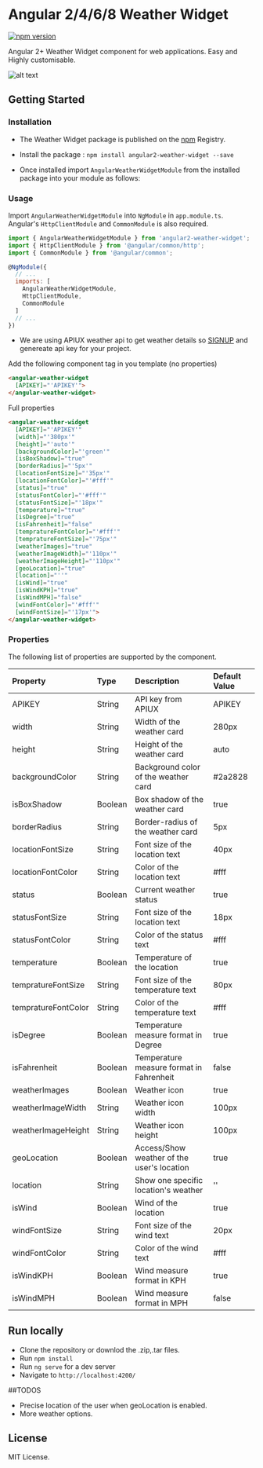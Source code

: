 # Angular 2/4/6/8 Weather Widget
[![npm version](https://img.shields.io/npm/v/angular2-weather-widget.svg)](https://www.npmjs.com/package/angular2-weather-widget)
<!-- [![downloads](https://img.shields.io/npm/dt/angular2-weather-widget.svg)](https://www.npmjs.com/package/angular2-weather-widget)
[![license](https://img.shields.io/github/license/cuppalabs/angular2-weather-widget.svg)](https://www.npmjs.com/package/angular2-weather-widget) -->

Angular 2+ Weather Widget component for web applications. Easy and Highly customisable.

![alt text](https://i.ibb.co/6txrsHw/weather-card.jpg)


<!-- [Demos / Examples](link). -->

## Getting Started


### Installation
- The Weather Widget package is published on the [npm](https://www.npmjs.com/package/angular2-weather-widget) Registry. 
- Install the package :
    `npm install angular2-weather-widget --save`

- Once installed import `AngularWeatherWidgetModule` from the installed package into your module as follows:


### Usage
Import `AngularWeatherWidgetModule` into `NgModule` in `app.module.ts`. Angular's `HttpClientModule` and `CommonModule` is also required.
```js
import { AngularWeatherWidgetModule } from 'angular2-weather-widget';
import { HttpClientModule } from '@angular/common/http';
import { CommonModule } from '@angular/common';

@NgModule({
  // ...
  imports: [
    AngularWeatherWidgetModule,
    HttpClientModule,
    CommonModule
  ]
  // ...
})
```

- We are using APIUX weather api to get weather details so [SIGNUP](https://www.apixu.com/signup.aspx) and genereate api key for your project.

Add the following component tag in you template (no properties)
```html
<angular-weather-widget
  [APIKEY]="'APIKEY'">
</angular-weather-widget>

```

Full properties
```html
<angular-weather-widget
  [APIKEY]="'APIKEY'"
  [width]="'380px'"
  [height]="'auto'"
  [backgroundColor]="'green'" 
  [isBoxShadow]="true"
  [borderRadius]="'5px'"
  [locationFontSize]="'35px'"
  [locationFontColor]="'#fff'"
  [status]="true"
  [statusFontColor]="'#fff'"
  [statusFontSize]="'18px'"
  [temperature]="true"
  [isDegree]="true"
  [isFahrenheit]="false"
  [tempratureFontColor]="'#fff'"
  [tempratureFontSize]="'75px'"
  [weatherImages]="true"
  [weatherImageWidth]="'110px'"
  [weatherImageHeight]="'110px'"
  [geoLocation]="true"
  [location]="''"
  [isWind]="true"
  [isWindKPH]="true"
  [isWindMPH]="false"
  [windFontColor]="'#fff'"
  [windFontSize]="'17px'">
</angular-weather-widget>
```


### Properties
The following list of properties are supported by the component.

| Property         |Type    | Description            | Default Value |
|:--- |:--- |:--- |:--- |
| APIKEY | String | API key from APIUX | APIKEY |
| width | String | Width of the weather card  | 280px |
| height | String | Height of the weather card | auto |
| backgroundColor | String | Background color of the weather card | #2a2828 |
| isBoxShadow | Boolean | Box shadow of the weather card | true |
| borderRadius | String | Border-radius of the weather card | 5px |
| locationFontSize | String | Font size of the location text | 40px |
| locationFontColor | String | Color of the location text | #fff |
| status | Boolean | Current weather status | true |
| statusFontSize | String | Font size of the location text | 18px |
| statusFontColor | String |  Color of the status text | #fff |
| temperature | Boolean | Temperature of the location | true |
| tempratureFontSize | String | Font size of the temperature text | 80px |
| tempratureFontColor | String |  Color of the temperature text | #fff |
| isDegree | Boolean | Temperature measure format in Degree | true |
| isFahrenheit | Boolean | Temperature measure format in Fahrenheit  | false |
| weatherImages | Boolean | Weather icon | true |
| weatherImageWidth | String | Weather icon width | 100px |
| weatherImageHeight | String | Weather icon height | 100px |
| geoLocation | Boolean | Access/Show weather of the user's location | true |
| location | String | Show one specific location's weather | '' |
| isWind | Boolean | Wind of the location | true |
| windFontSize | String | Font size of the wind text | 20px |
| windFontColor | String |  Color of the wind text | #fff |
| isWindKPH | Boolean | Wind measure format in KPH | true |
| isWindMPH | Boolean | Wind measure format in MPH | false |

## Run locally
- Clone the repository or downlod the .zip,.tar files.
- Run `npm install`
- Run `ng serve` for a dev server
- Navigate to `http://localhost:4200/`

##TODOS
- Precise location of the user when geoLocation is enabled.
- More weather options.

## License
MIT License.
